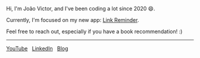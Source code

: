 Hi, I'm João Victor, and I've been coding a lot since 2020 😄. 

Currently, I'm focused on my new app: [Link Reminder](https://link-reminder.joaovictornsv.dev/). 

Feel free to reach out, especially if you have a book recommendation! :)

<hr>

<a href="https://youtube.com/@jvnsdev" target="_blank">YouTube</a> &nbsp;
<a href="https://www.linkedin.com/in/joaovictornsv/" target="_blank">LinkedIn</a> &nbsp;
<a href="https://blog.joaovictornsv.dev" target="_blank">Blog</a> &nbsp;
